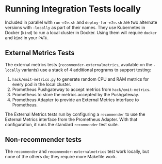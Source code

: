 # Running Integration Tests locally
Included in parallel with `run-e2e.sh` and `deploy-for-e2e.sh` are two alternate versions
with `-locally` as part of their names.  They use Kubernetes in Docker (`kind`) to run a local
cluster in Docker.  Using them will require `docker` and `kind` in your `PATH`.

## External Metrics Tests
The external metrics tests (`recommender-externalmetrics`, available on the `-locally` variants)
use a stack of 4 additional programs to support testing:

1. `hack/emit-metrics.py` to generate random CPU and RAM metrics for every pod in the local cluster.
2. Prometheus Pushgateway to accept metrics from `hack/emit-metrics`.
3. Prometheus to store the metrics accepted by the Pushgateway.
4. Prometheus Adapter to provide an External Metrics interface to Prometheus.

The External Metrics tests run by configuring a `recommender` to use the External Metrics interface
from the Prometheus Adapter.  With that configuration, it runs the standard `recommender` test suite. 

## Non-recommender tests
The `recommender` and `recommender-externalmetrics` test work locally, but none of the others do;
they require more Makefile work.

